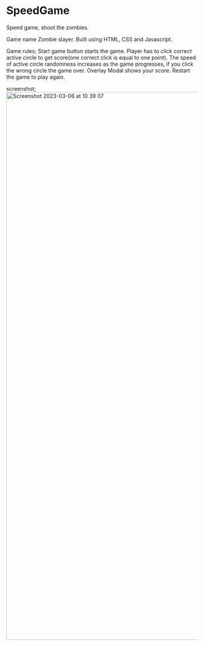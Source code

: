 # SpeedGame
Speed game, shoot the zombies.

Game name Zombie slayer. 
Built using HTML, CSS and Javascript. 

Game rules; 
Start game button starts the game.
Player has to click correct active circle to get score(one correct click is equal to one point).
The speed of active circle randomness increases as the game progresses, if you click the wrong circle the game over.
Overlay Modal shows your score. Restart the game to play again.

screenshot; <img width="1440" alt="Screenshot 2023-03-06 at 10 39 07" src="https://user-images.githubusercontent.com/92925082/223059269-7c2401d4-0e44-403e-95c8-4e3ed39c9550.png">
